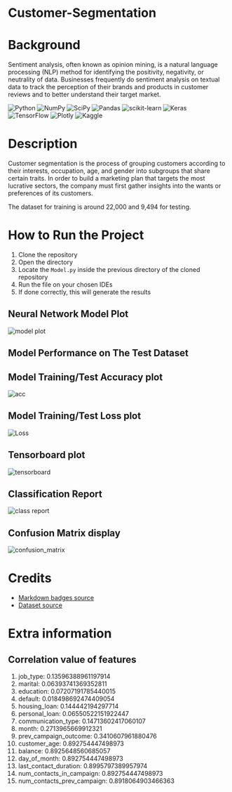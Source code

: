 # Customer-Segmentation
# Background
Sentiment analysis, often known as opinion mining, is a natural language processing (NLP) method for identifying the positivity, negativity, or neutrality of data. Businesses frequently do sentiment analysis on textual data to track the perception of their brands and products in customer reviews and to better understand their target market.

![Python](https://img.shields.io/badge/python-3670A0?style=for-the-badge&logo=python&logoColor=ffdd54)
![NumPy](https://img.shields.io/badge/numpy-%23013243.svg?style=for-the-badge&logo=numpy&logoColor=white)
![SciPy](https://img.shields.io/badge/SciPy-%230C55A5.svg?style=for-the-badge&logo=scipy&logoColor=%white)
![Pandas](https://img.shields.io/badge/pandas-%23150458.svg?style=for-the-badge&logo=pandas&logoColor=white)
![scikit-learn](https://img.shields.io/badge/scikit--learn-%23F7931E.svg?style=for-the-badge&logo=scikit-learn&logoColor=white)
![Keras](https://img.shields.io/badge/Keras-%23D00000.svg?style=for-the-badge&logo=Keras&logoColor=white)
![TensorFlow](https://img.shields.io/badge/TensorFlow-%23FF6F00.svg?style=for-the-badge&logo=TensorFlow&logoColor=white)
![Plotly](https://img.shields.io/badge/Plotly-%233F4F75.svg?style=for-the-badge&logo=plotly&logoColor=white)
![Kaggle](https://img.shields.io/badge/Kaggle-035a7d?style=for-the-badge&logo=kaggle&logoColor=white)

# Description
Customer segmentation is the process of grouping customers according to their interests, occupation, age, and gender into subgroups that share certain traits. In order to build a marketing plan that targets the most lucrative sectors, the company must first gather insights into the wants or preferences of its customers.

The dataset for training is around 22,000 and 9,494 for testing.

# How to Run the Project
1. Clone the repository
2. Open the directory
3. Locate the `Model.py` inside the previous directory of the cloned repository
4. Run the file on your chosen IDEs
5. If done correctly, this will generate the results

## Neural Network Model Plot
![model plot](src/output.png)

## Model Performance on The Test Dataset
## Model Training/Test Accuracy plot
![acc](src/acc.png)
## Model Training/Test Loss plot
![Loss](src/loss.png)
## Tensorboard plot
![tensorboard](src/tensorboard.png)
## Classification Report
![class report](src/class_report.png)
## Confusion Matrix display
![confusion_matrix](src/confusion_matrix.png)


# Credits
- [Markdown badges source](https://github.com/Ileriayo/markdown-badges)
- [Dataset source](https://www.kaggle.com/datasets/kunalgupta2616/hackerearth-customer-segmentation-hackathon)


# Extra information
## Correlation value of features
1. job_type: 0.13596388961197914
2. marital: 0.06393741369352811
3. education: 0.07207191785440015
4. default: 0.018498692474409054
5. housing_loan: 0.144442194297714
6. personal_loan: 0.06550522151922447
7. communication_type: 0.14713602417060107
8. month: 0.2713965669912321
9. prev_campaign_outcome: 0.3410607961880476
10. customer_age: 0.892754447498973
11. balance: 0.8925648560685057
12. day_of_month: 0.892754447498973
13. last_contact_duration: 0.8995797389957974
14. num_contacts_in_campaign: 0.892754447498973
15. num_contacts_prev_campaign: 0.8918064903466363
